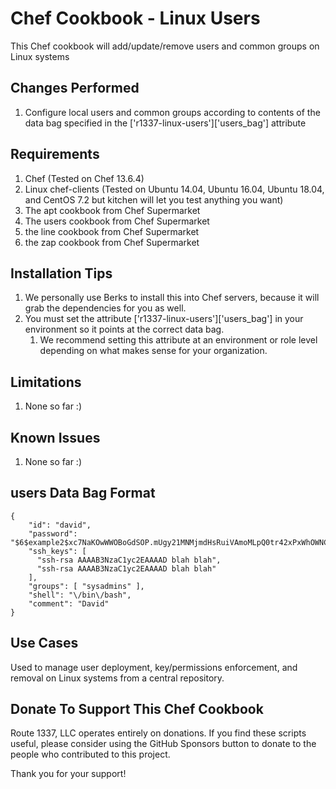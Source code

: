 Chef Cookbook - Linux Users
==============
This Chef cookbook will add/update/remove users and common groups on Linux systems

Changes Performed
------------
1. Configure local users and common groups according to contents of the data bag specified in the ['r1337-linux-users']['users_bag'] attribute

Requirements
------------
1. Chef (Tested on Chef 13.6.4)
2. Linux chef-clients (Tested on Ubuntu 14.04, Ubuntu 16.04, Ubuntu 18.04, and CentOS 7.2 but kitchen will let you test anything you want)
3. The apt cookbook from Chef Supermarket
4. The users cookbook from Chef Supermarket
5. the line cookbook from Chef Supermarket
6. the zap cookbook from Chef Supermarket 

Installation Tips
------------

1. We personally use Berks to install this into Chef servers, because it will grab the dependencies for you as well.
2. You must set the attribute ['r1337-linux-users']['users_bag'] in your environment so it points at the correct data bag.
    1. We recommend setting this attribute at an environment or role level depending on what makes sense for your organization.

Limitations
------------
1. None so far :)

Known Issues
------------
1. None so far :)

users Data Bag Format
------------

    {
        "id": "david",
        "password": "$6$example2$xc7NaKOwWWOBoGdSOP.mUgy21MNMjmdHsRuiVAmoMLpQ0tr42xPxWhOWNCPvCClV8lpE3zKr8.TowR0ARoi3a1",
        "ssh_keys": [
          "ssh-rsa AAAAB3NzaC1yc2EAAAAD blah blah",
          "ssh-rsa AAAAB3NzaC1yc2EAAAAD blah blah"
        ],
        "groups": [ "sysadmins" ],
        "shell": "\/bin\/bash",
        "comment": "David"
    }

Use Cases
------------
Used to manage user deployment, key/permissions enforcement, and removal on Linux systems from a central repository.

Donate To Support This Chef Cookbook
------------
Route 1337, LLC operates entirely on donations. If you find these scripts useful, please consider using the GitHub Sponsors button to donate to the people who contributed to this project.

Thank you for your support!

